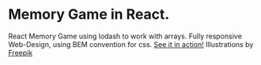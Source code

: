 # Memory Game in React.
React Memory Game using lodash to work with arrays. Fully responsive Web-Design, using BEM convention for css. [See it in action!](https://NikitaAseev.github.io/memory-game-react/)
Illustrations by [Freepik](http://www.freepik.com)